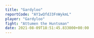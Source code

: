 ```yaml
---
title: "Gardyloo"
reportCode: "AY1wQfdJ3FnWykmL"
player: "Gardyloo"
fight: "Attumen the Huntsman"
date: 2021-08-09T18:51:45.833000+00:00
---
```

